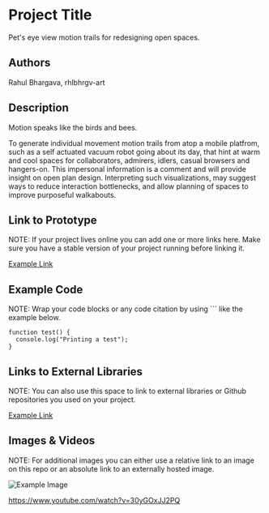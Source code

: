 # Project Title
Pet's eye view motion trails for redesigning open spaces.

## Authors
Rahul Bhargava, rhlbhrgv-art

## Description
Motion speaks like the birds and bees.

To generate individual movement motion trails from atop a mobile platfrom, such as a self actuated vacuum robot going about its day, that hint at warm and cool spaces for collaborators, admirers, idlers, casual browsers and hangers-on. This impersonal information is a comment and will provide insight on open plan design. Interpreting such visualizations, may suggest ways to reduce interaction bottlenecks, and allow planning of spaces to improve purposeful walkabouts.

## Link to Prototype
NOTE: If your project lives online you can add one or more links here. Make sure you have a stable version of your project running before linking it.

[Example Link](http://www.google.com "Example Link")

## Example Code
NOTE: Wrap your code blocks or any code citation by using ``` like the example below.
```
function test() {
  console.log("Printing a test");
}
```
## Links to External Libraries
 NOTE: You can also use this space to link to external libraries or Github repositories you used on your project.

[Example Link](http://www.google.com "Example Link")

## Images & Videos
NOTE: For additional images you can either use a relative link to an image on this repo or an absolute link to an externally hosted image.

![Example Image](project_images/cover.jpg?raw=true "Example Image")

https://www.youtube.com/watch?v=30yGOxJJ2PQ
